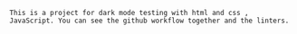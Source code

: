 ``This is a project for dark mode testing with html and css , JavaScript.
You can see the github workflow together and the linters.``
